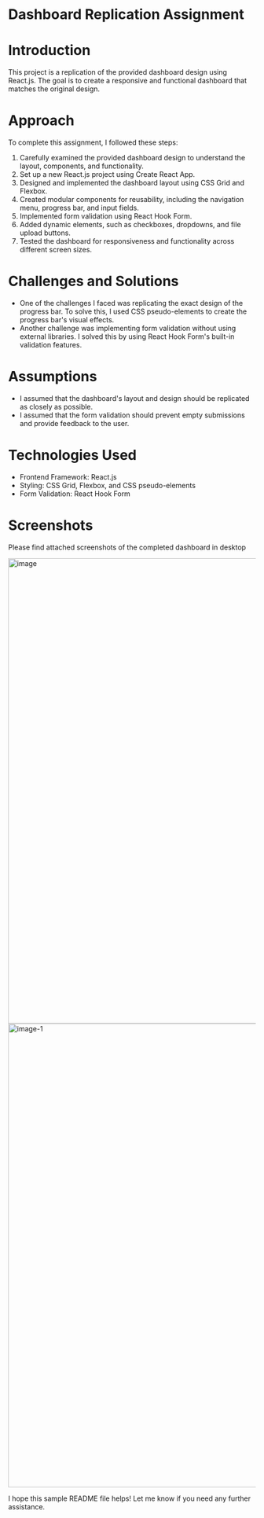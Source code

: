 
# Dashboard Replication Assignment

# Introduction
This project is a replication of the provided dashboard design using React.js. The goal is to create a responsive and functional dashboard that matches the original design.

# Approach
To complete this assignment, I followed these steps:

1. Carefully examined the provided dashboard design to understand the layout, components, and functionality.
2. Set up a new React.js project using Create React App.
3. Designed and implemented the dashboard layout using CSS Grid and Flexbox.
4. Created modular components for reusability, including the navigation menu, progress bar, and input fields.
5. Implemented form validation using React Hook Form.
6. Added dynamic elements, such as checkboxes, dropdowns, and file upload buttons.
7. Tested the dashboard for responsiveness and functionality across different screen sizes.

# Challenges and Solutions
- One of the challenges I faced was replicating the exact design of the progress bar. To solve this, I used CSS pseudo-elements to create the progress bar's visual effects.
- Another challenge was implementing form validation without using external libraries. I solved this by using React Hook Form's built-in validation features.

# Assumptions
- I assumed that the dashboard's layout and design should be replicated as closely as possible.
- I assumed that the form validation should prevent empty submissions and provide feedback to the user.

# Technologies Used
- Frontend Framework: React.js
- Styling: CSS Grid, Flexbox, and CSS pseudo-elements
- Form Validation: React Hook Form

# Screenshots
Please find attached screenshots of the completed dashboard in desktop

<img width="947" alt="image" src="https://github.com/user-attachments/assets/c1fbe908-2972-4291-8d23-7a6f5f7e5751" />
<img width="944" alt="image-1" src="https://github.com/user-attachments/assets/4174b84a-9d63-4d41-a510-614f5687527e" />

I hope this sample README file helps! Let me know if you need any further assistance.


